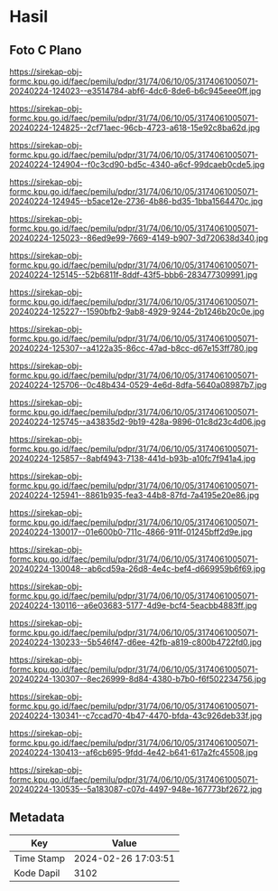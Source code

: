 # Hasil

## Foto C Plano

https://sirekap-obj-formc.kpu.go.id/faec/pemilu/pdpr/31/74/06/10/05/3174061005071-20240224-124023--e3514784-abf6-4dc6-8de6-b6c945eee0ff.jpg

https://sirekap-obj-formc.kpu.go.id/faec/pemilu/pdpr/31/74/06/10/05/3174061005071-20240224-124825--2cf71aec-96cb-4723-a618-15e92c8ba62d.jpg

https://sirekap-obj-formc.kpu.go.id/faec/pemilu/pdpr/31/74/06/10/05/3174061005071-20240224-124904--f0c3cd90-bd5c-4340-a6cf-99dcaeb0cde5.jpg

https://sirekap-obj-formc.kpu.go.id/faec/pemilu/pdpr/31/74/06/10/05/3174061005071-20240224-124945--b5ace12e-2736-4b86-bd35-1bba1564470c.jpg

https://sirekap-obj-formc.kpu.go.id/faec/pemilu/pdpr/31/74/06/10/05/3174061005071-20240224-125023--86ed9e99-7669-4149-b907-3d720638d340.jpg

https://sirekap-obj-formc.kpu.go.id/faec/pemilu/pdpr/31/74/06/10/05/3174061005071-20240224-125145--52b6811f-8ddf-43f5-bbb6-283477309991.jpg

https://sirekap-obj-formc.kpu.go.id/faec/pemilu/pdpr/31/74/06/10/05/3174061005071-20240224-125227--1590bfb2-9ab8-4929-9244-2b1246b20c0e.jpg

https://sirekap-obj-formc.kpu.go.id/faec/pemilu/pdpr/31/74/06/10/05/3174061005071-20240224-125307--a4122a35-86cc-47ad-b8cc-d67e153ff780.jpg

https://sirekap-obj-formc.kpu.go.id/faec/pemilu/pdpr/31/74/06/10/05/3174061005071-20240224-125706--0c48b434-0529-4e6d-8dfa-5640a08987b7.jpg

https://sirekap-obj-formc.kpu.go.id/faec/pemilu/pdpr/31/74/06/10/05/3174061005071-20240224-125745--a43835d2-9b19-428a-9896-01c8d23c4d06.jpg

https://sirekap-obj-formc.kpu.go.id/faec/pemilu/pdpr/31/74/06/10/05/3174061005071-20240224-125857--8abf4943-7138-441d-b93b-a10fc7f941a4.jpg

https://sirekap-obj-formc.kpu.go.id/faec/pemilu/pdpr/31/74/06/10/05/3174061005071-20240224-125941--8861b935-fea3-44b8-87fd-7a4195e20e86.jpg

https://sirekap-obj-formc.kpu.go.id/faec/pemilu/pdpr/31/74/06/10/05/3174061005071-20240224-130017--01e600b0-711c-4866-911f-01245bff2d9e.jpg

https://sirekap-obj-formc.kpu.go.id/faec/pemilu/pdpr/31/74/06/10/05/3174061005071-20240224-130048--ab6cd59a-26d8-4e4c-bef4-d669959b6f69.jpg

https://sirekap-obj-formc.kpu.go.id/faec/pemilu/pdpr/31/74/06/10/05/3174061005071-20240224-130116--a6e03683-5177-4d9e-bcf4-5eacbb4883ff.jpg

https://sirekap-obj-formc.kpu.go.id/faec/pemilu/pdpr/31/74/06/10/05/3174061005071-20240224-130233--5b546f47-d6ee-42fb-a819-c800b4722fd0.jpg

https://sirekap-obj-formc.kpu.go.id/faec/pemilu/pdpr/31/74/06/10/05/3174061005071-20240224-130307--8ec26999-8d84-4380-b7b0-f6f502234756.jpg

https://sirekap-obj-formc.kpu.go.id/faec/pemilu/pdpr/31/74/06/10/05/3174061005071-20240224-130341--c7ccad70-4b47-4470-bfda-43c926deb33f.jpg

https://sirekap-obj-formc.kpu.go.id/faec/pemilu/pdpr/31/74/06/10/05/3174061005071-20240224-130413--af6cb695-9fdd-4e42-b641-617a2fc45508.jpg

https://sirekap-obj-formc.kpu.go.id/faec/pemilu/pdpr/31/74/06/10/05/3174061005071-20240224-130535--5a183087-c07d-4497-948e-167773bf2672.jpg


## Metadata

| Key        | Value               |
| ---------- | ------------------- |
| Time Stamp | 2024-02-26 17:03:51 |
| Kode Dapil | 3102                |



